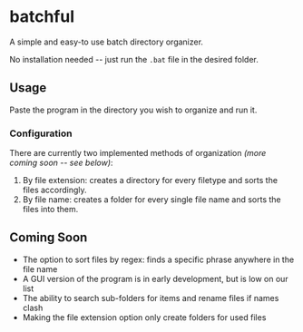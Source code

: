 # batchful
A simple and easy-to use batch directory organizer. 

No installation needed -- just run the `.bat` file in the desired folder.

## Usage
Paste the program in the directory you wish to organize and run it.

### Configuration
There are currently two implemented methods of organization *(more coming soon -- see below)*: 
1. By file extension: creates a directory for every filetype and sorts the files accordingly. 
2. By file name: creates a folder for every single file name and sorts the files into them.

## Coming Soon
- The option to sort files by regex: finds a specific phrase anywhere in the file name
- A GUI version of the program is in early development, but is low on our list
- The ability to search sub-folders for items and rename files if names clash
- Making the file extension option only create folders for used files
